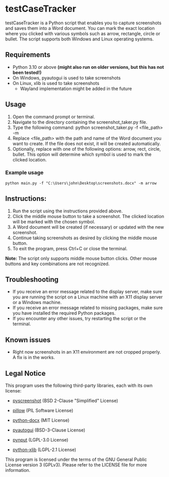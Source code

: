 # testCaseTracker

testCaseTracker is a Python script that enables you to capture screenshots and saves them into a Word document. You can
mark the exact location where you clicked with various symbols such as arrow, rectangle, circle or bullet. The script
supports both Windows and Linux operating systems.

## Requirements

* Python 3.10 or above **(might also run on older versions, but this has not been tested!)**
* On Windows, pyautogui is used to take screenshots
* On Linux, xlib is used to take screenshots
    * Wayland implementation might be added in the future

## Usage

1. Open the command prompt or terminal.
2. Navigate to the directory containing the screenshot_taker.py file.
3. Type the following command: python screenshot_taker.py -f <file_path> -m <marker>
4. Replace <file_path> with the path and name of the Word document you want to create. If the file does not exist, it
   will be created automatically.
5. Optionally, replace <marker> with one of the following options: arrow, rect, circle, bullet. This option will
   determine which symbol is used to mark the clicked location.

### Example usage

```
python main.py -f "C:\Users\john\Desktop\screenshots.docx" -m arrow
```

## Instructions:

1. Run the script using the instructions provided above.
2. Click the middle mouse button to take a screenshot. The clicked location will be marked with the chosen symbol.
3. A Word document will be created (if necessary) or updated with the new screenshot.
4. Continue taking screenshots as desired by clicking the middle mouse button.
5. To exit the program, press Ctrl+C or close the terminal.

**Note:** The script only supports middle mouse button clicks. Other mouse buttons and key combinations are not
recognized.

## Troubleshooting

* If you receive an error message related to the display server, make sure you are running the script on a Linux machine
  with an X11 display server or a Windows machine.
* If you receive an error message related to missing packages, make sure you have installed the required Python
  packages.
* If you encounter any other issues, try restarting the script or the terminal.

## Known issues

* Right now screenshots in an X11 environment are not cropped properly. A fix is in the works.

## Legal Notice

This program uses the following third-party libraries, each with its own license:

- [pyscreenshot](https://github.com/ponty/pyscreenshot/blob/master/LICENSE.txt) (BSD 2-Clause "Simplified" License) 

- [pillow](https://github.com/python-pillow/Pillow/blob/main/LICENSE) (PIL Software License)

- [python-docx](https://github.com/python-openxml/python-docx/blob/master/LICENSE) (MIT License)

- [pyautogui](https://github.com/asweigart/pyautogui/blob/master/LICENSE.txt) (BSD-3-Clause License)

- [pynput](https://github.com/moses-palmer/pynput/blob/master/COPYING.LGPL) (LGPL-3.0 License)

- [python-xlib](https://github.com/python-xlib/python-xlib/blob/master/LICENSE) (LGPL-2.1 License)

This program is licensed under the terms of the GNU General Public License version 3 (GPLv3).
Please refer to the LICENSE file for more information.

